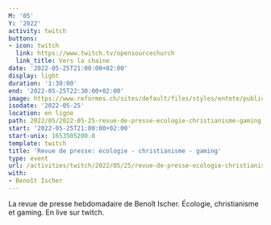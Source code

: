 ```yaml
---
M: '05'
Y: '2022'
activity: twitch
buttons:
- icon: twitch
  link: https://www.twitch.tv/opensourcechurch
  link_title: Vers la chaine
date: '2022-05-25T21:00:00+02:00'
display: light
duration: '1:30:00'
end: '2022-05-25T22:30:00+02:00'
image: https://www.reformes.ch/sites/default/files/styles/entete/public/data/images/comm/257/Beno%C3%AEt%20Ischer.jpg
isodate: '2022-05-25'
location: en ligne
path: 2022/05/2022-05-25-revue-de-presse-ecologie-christianisme-gaming.md
start: '2022-05-25T21:00:00+02:00'
start-unix: 1653505200.0
template: twitch
title: 'Revue de presse: écologie - christianisme - gaming'
type: event
url: /activities/twitch/2022/05/25/revue-de-presse-ecologie-christianisme-gaming
with:
- Benoît Ischer
---
```

La revue de presse hebdomadaire de Benoît Ischer. Écologie, christianisme et gaming. En live sur twitch.